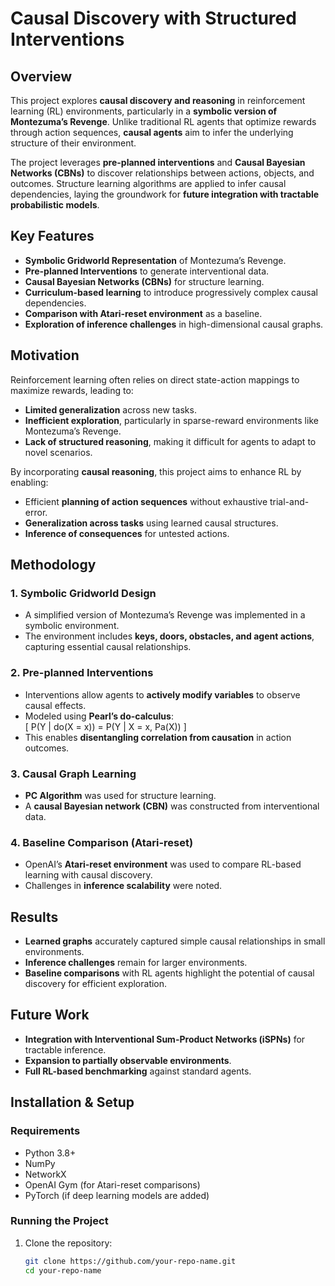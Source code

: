 # Causal Discovery with Structured Interventions

## Overview

This project explores **causal discovery and reasoning** in reinforcement learning (RL) environments, particularly in a **symbolic version of Montezuma’s Revenge**. Unlike traditional RL agents that optimize rewards through action sequences, **causal agents** aim to infer the underlying structure of their environment. 

The project leverages **pre-planned interventions** and **Causal Bayesian Networks (CBNs)** to discover relationships between actions, objects, and outcomes. Structure learning algorithms are applied to infer causal dependencies, laying the groundwork for **future integration with tractable probabilistic models**.

## Key Features

- **Symbolic Gridworld Representation** of Montezuma’s Revenge.
- **Pre-planned Interventions** to generate interventional data.
- **Causal Bayesian Networks (CBNs)** for structure learning.
- **Curriculum-based learning** to introduce progressively complex causal dependencies.
- **Comparison with Atari-reset environment** as a baseline.
- **Exploration of inference challenges** in high-dimensional causal graphs.

## Motivation

Reinforcement learning often relies on direct state-action mappings to maximize rewards, leading to:
- **Limited generalization** across new tasks.
- **Inefficient exploration**, particularly in sparse-reward environments like Montezuma’s Revenge.
- **Lack of structured reasoning**, making it difficult for agents to adapt to novel scenarios.

By incorporating **causal reasoning**, this project aims to enhance RL by enabling:
- Efficient **planning of action sequences** without exhaustive trial-and-error.
- **Generalization across tasks** using learned causal structures.
- **Inference of consequences** for untested actions.

## Methodology

### 1. **Symbolic Gridworld Design**
   - A simplified version of Montezuma’s Revenge was implemented in a symbolic environment.
   - The environment includes **keys, doors, obstacles, and agent actions**, capturing essential causal relationships.

### 2. **Pre-planned Interventions**
   - Interventions allow agents to **actively modify variables** to observe causal effects.
   - Modeled using **Pearl’s do-calculus**:  
     \[
     P(Y | do(X = x)) = P(Y | X = x, Pa(X))
     \]
   - This enables **disentangling correlation from causation** in action outcomes.

### 3. **Causal Graph Learning**
   - **PC Algorithm** was used for structure learning.
   - A **causal Bayesian network (CBN)** was constructed from interventional data.

### 4. **Baseline Comparison (Atari-reset)**
   - OpenAI’s **Atari-reset environment** was used to compare RL-based learning with causal discovery.
   - Challenges in **inference scalability** were noted.

## Results

- **Learned graphs** accurately captured simple causal relationships in small environments.
- **Inference challenges** remain for larger environments.
- **Baseline comparisons** with RL agents highlight the potential of causal discovery for efficient exploration.

## Future Work

- **Integration with Interventional Sum-Product Networks (iSPNs)** for tractable inference.
- **Expansion to partially observable environments**.
- **Full RL-based benchmarking** against standard agents.

## Installation & Setup

### Requirements
- Python 3.8+
- NumPy
- NetworkX
- OpenAI Gym (for Atari-reset comparisons)
- PyTorch (if deep learning models are added)

### Running the Project
1. Clone the repository:
   ```bash
   git clone https://github.com/your-repo-name.git
   cd your-repo-name
